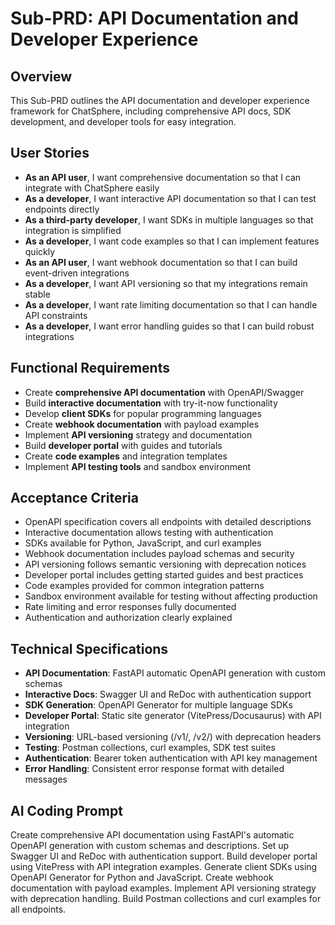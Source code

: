 # Sub-PRD: API Documentation and Developer Experience

## Overview
This Sub-PRD outlines the API documentation and developer experience framework for ChatSphere, including comprehensive API docs, SDK development, and developer tools for easy integration.

## User Stories
- **As an API user**, I want comprehensive documentation so that I can integrate with ChatSphere easily
- **As a developer**, I want interactive API documentation so that I can test endpoints directly
- **As a third-party developer**, I want SDKs in multiple languages so that integration is simplified
- **As a developer**, I want code examples so that I can implement features quickly
- **As an API user**, I want webhook documentation so that I can build event-driven integrations
- **As a developer**, I want API versioning so that my integrations remain stable
- **As a developer**, I want rate limiting documentation so that I can handle API constraints
- **As a developer**, I want error handling guides so that I can build robust integrations

## Functional Requirements
- Create **comprehensive API documentation** with OpenAPI/Swagger
- Build **interactive documentation** with try-it-now functionality
- Develop **client SDKs** for popular programming languages
- Create **webhook documentation** with payload examples
- Implement **API versioning** strategy and documentation
- Build **developer portal** with guides and tutorials
- Create **code examples** and integration templates
- Implement **API testing tools** and sandbox environment

## Acceptance Criteria
- OpenAPI specification covers all endpoints with detailed descriptions
- Interactive documentation allows testing with authentication
- SDKs available for Python, JavaScript, and curl examples
- Webhook documentation includes payload schemas and security
- API versioning follows semantic versioning with deprecation notices
- Developer portal includes getting started guides and best practices
- Code examples provided for common integration patterns
- Sandbox environment available for testing without affecting production
- Rate limiting and error responses fully documented
- Authentication and authorization clearly explained

## Technical Specifications
- **API Documentation**: FastAPI automatic OpenAPI generation with custom schemas
- **Interactive Docs**: Swagger UI and ReDoc with authentication support
- **SDK Generation**: OpenAPI Generator for multiple language SDKs
- **Developer Portal**: Static site generator (VitePress/Docusaurus) with API integration
- **Versioning**: URL-based versioning (/v1/, /v2/) with deprecation headers
- **Testing**: Postman collections, curl examples, SDK test suites
- **Authentication**: Bearer token authentication with API key management
- **Error Handling**: Consistent error response format with detailed messages

## AI Coding Prompt
Create comprehensive API documentation using FastAPI's automatic OpenAPI generation with custom schemas and descriptions. Set up Swagger UI and ReDoc with authentication support. Build developer portal using VitePress with API integration examples. Generate client SDKs using OpenAPI Generator for Python and JavaScript. Create webhook documentation with payload examples. Implement API versioning strategy with deprecation handling. Build Postman collections and curl examples for all endpoints.